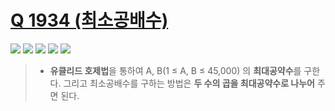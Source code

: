 # [Q 1934 (최소공배수)](https://www.acmicpc.net/problem/1934)

<img src="https://img.shields.io/badge/Level-Silver 5-lightgrey"> <img src="https://img.shields.io/badge/Memory-1112%20KB-blue"> <img src="https://img.shields.io/badge/Time-0%20ms-brightgreen"> <img src="https://img.shields.io/badge/Length-277%20B-red"> <img src="https://img.shields.io/badge/Language-C-blueviolet">



> - **유클리드 호제법**을 통하여 A, B(1 ≤ A, B ≤ 45,000) 의 **최대공약수**를 구한다. 그리고 최소공배수를 구하는 방법은 **두 수의 곱을 최대공약수로 나누어** 주면 된다.


